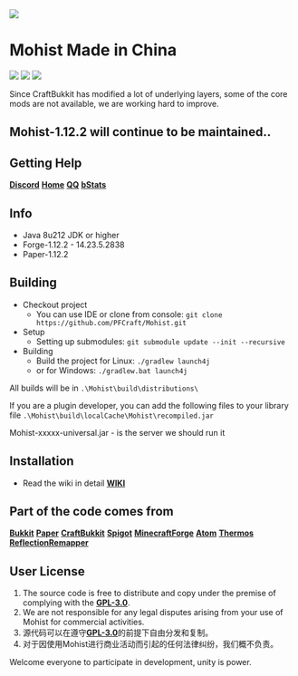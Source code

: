 <img src="https://i.loli.net/2019/02/27/5c760f8570e8e.png">

# Mohist Made in China

[![](https://ci.codemc.org/buildStatus/icon?job=PFCraft%2FMohist)](https://ci.codemc.org/job/PFCraft/job/Mohist/)
![](https://img.shields.io/github/stars/PFCraft/Mohist.svg?label=Stars)
![](https://img.shields.io/github/license/PFCraft/Mohist.svg)

Since CraftBukkit has modified a lot of underlying layers, some of the core mods are not available, we are working hard to improve.
## Mohist-1.12.2 will continue to be maintained..

## Getting Help
   [**Discord**](https://discord.gg/HNmmrCV)
   [**Home**](https://www.mohist.red/)
   [**QQ**](https://jq.qq.com/?_wv=1027&k=5q7lcCb)
   [**bStats**](https://bstats.org/plugin/bukkit/Mohist)

## Info
* Java 8u212 JDK or higher
* Forge-1.12.2 - 14.23.5.2838
* Paper-1.12.2

## Building
* Checkout project
  * You can use IDE or clone from console:
  `git clone https://github.com/PFCraft/Mohist.git`
* Setup
  * Setting up submodules:
  `git submodule update --init --recursive`
* Building
  * Build the project for Linux:
  `./gradlew launch4j`
  * or for Windows:
  `./gradlew.bat launch4j `

All builds will be in `.\Mohist\build\distributions\`

If you are a plugin developer, you can add the following files to your library file `.\Mohist\build\localCache\Mohist\recompiled.jar`

Mohist-xxxxx-universal.jar - is the server we should run it

## Installation
* Read the wiki in detail [**WIKI**](https://github.com/PFCraft/Mohist/wiki/Install-Mohist)

## Part of the code comes from
[**Bukkit**](https://hub.spigotmc.org/stash/scm/spigot/bukkit.git)
[**Paper**](https://github.com/PaperMC/Paper.git)
[**CraftBukkit**](https://hub.spigotmc.org/stash/scm/spigot/craftbukkit.git)
[**Spigot**](https://hub.spigotmc.org/stash/scm/spigot/spigot.git)
[**MinecraftForge**](https://github.com/MinecraftForge/MinecraftForge.git)
[**Atom**](https://gitlab.com/divinecode/atom/Atom)
[**Thermos**](https://github.com/CyberdyneCC/Thermos.git)
[**ReflectionRemapper**](https://github.com/Maxqia/ReflectionRemapper)

## User License
1. The source code is free to distribute and copy under the premise of complying with the [**GPL-3.0**](https://github.com/PFCraft/Mohist/blob/master/LICENSE).
2. We are not responsible for any legal disputes arising from your use of Mohist for commercial activities.
1. 源代码可以在遵守[**GPL-3.0**](https://github.com/PFCraft/Mohist/blob/master/LICENSE)的前提下自由分发和复制。
2. 对于因使用Mohist进行商业活动而引起的任何法律纠纷，我们概不负责。

Welcome everyone to participate in development, unity is power.

